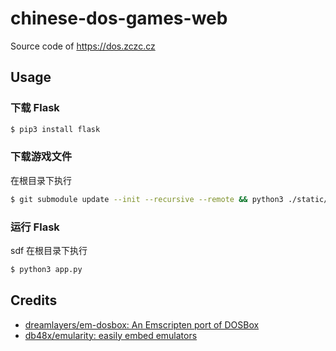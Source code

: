 # chinese-dos-games-web
Source code of https://dos.zczc.cz

## Usage

### 下载 Flask

``` sh
$ pip3 install flask
```

### 下载游戏文件

在根目录下执行
``` sh
$ git submodule update --init --recursive --remote && python3 ./static/games/download_data.py
```

### 运行 Flask
sdf
在根目录下执行

``` sh
$ python3 app.py
```

## Credits

* [dreamlayers/em-dosbox: An Emscripten port of DOSBox](https://github.com/dreamlayers/em-dosbox)
* [db48x/emularity: easily embed emulators](https://github.com/db48x/emularity)
